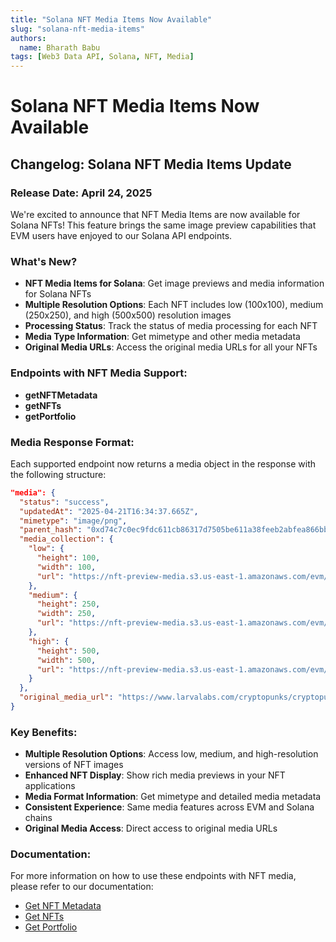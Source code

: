 ```yaml
---
title: "Solana NFT Media Items Now Available"
slug: "solana-nft-media-items"
authors:
  name: Bharath Babu
tags: [Web3 Data API, Solana, NFT, Media]
---
```


# Solana NFT Media Items Now Available

## Changelog: Solana NFT Media Items Update

### Release Date: April 24, 2025

We're excited to announce that NFT Media Items are now available for Solana NFTs! This feature brings the same image preview capabilities that EVM users have enjoyed to our Solana API endpoints.

<!-- truncate -->

### What's New?

- **NFT Media Items for Solana**: Get image previews and media information for Solana NFTs
- **Multiple Resolution Options**: Each NFT includes low (100x100), medium (250x250), and high (500x500) resolution images
- **Processing Status**: Track the status of media processing for each NFT
- **Media Type Information**: Get mimetype and other media metadata
- **Original Media URLs**: Access the original media URLs for all your NFTs

### Endpoints with NFT Media Support:

- **getNFTMetadata**
- **getNFTs**
- **getPortfolio**

### Media Response Format:

Each supported endpoint now returns a media object in the response with the following structure:

```json
"media": {
  "status": "success",
  "updatedAt": "2025-04-21T16:34:37.665Z",
  "mimetype": "image/png",
  "parent_hash": "0xd74c7c0ec9fdc611cb86317d7505be611a38feeb2abfea866bb9b695c6ac358e",
  "media_collection": {
    "low": {
      "height": 100,
      "width": 100,
      "url": "https://nft-preview-media.s3.us-east-1.amazonaws.com/evm/0x1/0xb47e3cd837ddf8e4c57f05d70ab865de6e193bbb/0x22429fbf9d7fccfdcd86bb1f4a8551127c408c920b392e220b43b4b89a3e9b4e/low.png"
    },
    "medium": {
      "height": 250,
      "width": 250,
      "url": "https://nft-preview-media.s3.us-east-1.amazonaws.com/evm/0x1/0xb47e3cd837ddf8e4c57f05d70ab865de6e193bbb/0x22429fbf9d7fccfdcd86bb1f4a8551127c408c920b392e220b43b4b89a3e9b4e/medium.png"
    },
    "high": {
      "height": 500,
      "width": 500,
      "url": "https://nft-preview-media.s3.us-east-1.amazonaws.com/evm/0x1/0xb47e3cd837ddf8e4c57f05d70ab865de6e193bbb/0x22429fbf9d7fccfdcd86bb1f4a8551127c408c920b392e220b43b4b89a3e9b4e/high.png"
    }
  },
  "original_media_url": "https://www.larvalabs.com/cryptopunks/cryptopunk001.png"
}
```

### Key Benefits:

- **Multiple Resolution Options**: Access low, medium, and high-resolution versions of NFT images
- **Enhanced NFT Display**: Show rich media previews in your NFT applications
- **Media Format Information**: Get mimetype and detailed media metadata
- **Consistent Experience**: Same media features across EVM and Solana chains
- **Original Media Access**: Direct access to original media URLs

### Documentation:

For more information on how to use these endpoints with NFT media, please refer to our documentation:

- [Get NFT Metadata](https://docs.moralis.com/web3-data-api/solana/reference/get-sol-nft-metadata)
- [Get NFTs](https://docs.moralis.com/web3-data-api/solana/reference/get-sol-nfts)
- [Get Portfolio](https://docs.moralis.com/web3-data-api/solana/reference/get-sol-portfolio)
